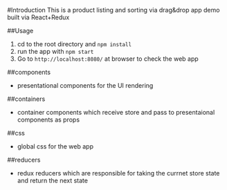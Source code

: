 #Introduction
This is a product listing and sorting via drag&drop app demo built via React+Redux


##Usage

1. cd to the root directory and `npm install` 
2. run the app with `npm start`
3. Go to `http://localhost:8080/` at browser to check the web app


##components
- presentational components for the UI rendering

##containers
- container components which receive store and pass to presentaional components as props


##css
- global css for the web app


##reducers
- redux reducers which are responsible for taking the currnet store state and return the next state

